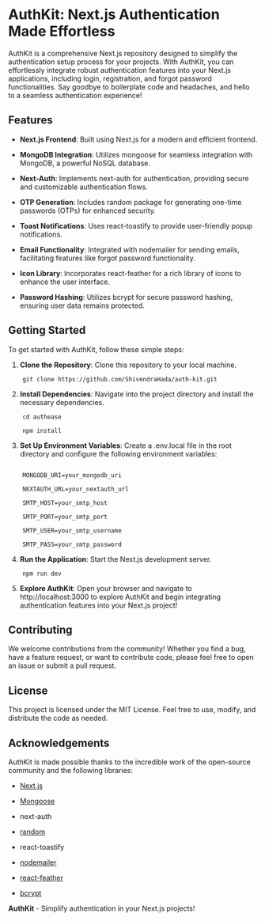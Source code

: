 # AuthKit: Next.js Authentication Made Effortless

AuthKit is a comprehensive Next.js repository designed to simplify the
authentication setup process for your projects. With AuthKit, you can
effortlessly integrate robust authentication features into your Next.js
applications, including login, registration, and forgot password
functionalities. Say goodbye to boilerplate code and headaches, and
hello to a seamless authentication experience!

## Features

- **Next.js Frontend**: Built using Next.js for a modern and efficient frontend.

- **MongoDB Integration**: Utilizes mongoose for seamless integration with MongoDB, a powerful NoSQL database.

- **Next-Auth**: Implements next-auth for authentication, providing secure and customizable authentication flows.

- **OTP Generation**: Includes random package for generating one-time passwords (OTPs) for enhanced security.

- **Toast Notifications**: Uses react-toastify to provide user-friendly popup notifications.

- **Email Functionality**: Integrated with nodemailer for sending emails, facilitating features like forgot password functionality.

- **Icon Library**: Incorporates react-feather for a rich library of icons to enhance the user interface.

- **Password Hashing**: Utilizes bcrypt for secure password hashing, ensuring user data remains protected.

## Getting Started

To get started with AuthKit, follow these simple steps:

1.  **Clone the Repository**: Clone this repository to your local machine.

```
    git clone https://github.com/ShivendraHada/auth-kit.git
```

2.  **Install Dependencies**: Navigate into the project directory and install the necessary dependencies.

```
    cd authease
```

```
    npm install
```

3.  **Set Up Environment Variables**: Create a .env.local file in the root directory and configure the following environment variables:

```

    MONGODB_URI=your_mongodb_uri

    NEXTAUTH_URL=your_nextauth_url

    SMTP_HOST=your_smtp_host

    SMTP_PORT=your_smtp_port

    SMTP_USER=your_smtp_username

    SMTP_PASS=your_smtp_password
```

4.  **Run the Application**: Start the Next.js development server.

```
    npm run dev
```

5.  **Explore AuthKit**: Open your browser and navigate to http://localhost:3000 to explore AuthKit and begin integrating authentication features into your Next.js project!

## Contributing

We welcome contributions from the community! Whether you find a bug,
have a feature request, or want to contribute code, please feel free to
open an issue or submit a pull request.

## License

This project is licensed under the MIT License. Feel free to use,
modify, and distribute the code as needed.

## Acknowledgements

AuthKit is made possible thanks to the incredible work of the
open-source community and the following libraries:

- [Next.js](https://nextjs.org/)

- [Mongoose](https://mongoosejs.com/)

- next-auth

- [random](https://www.npmjs.com/package/random)

- react-toastify

- [nodemailer](https://nodemailer.com/)

- [react-feather](https://github.com/feathericons/react-feather)

- [bcrypt](https://www.npmjs.com/package/bcrypt)

**AuthKit** - Simplify authentication in your Next.js projects!
